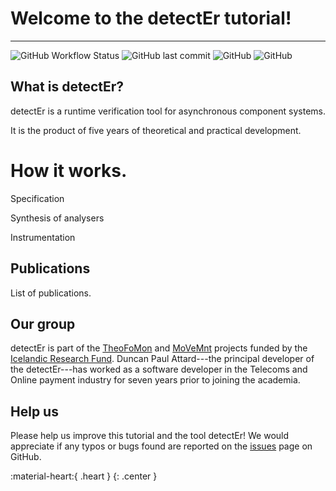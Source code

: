 # Welcome to the detectEr tutorial!
---

![GitHub Workflow Status](https://img.shields.io/github/workflow/status/duncanatt/detecter/Build?logo=GitHub&logoColor=white)
![GitHub last commit](https://img.shields.io/github/last-commit/duncanatt/detecter)
![GitHub](https://img.shields.io/badge/version-0.9-yellow)
![GitHub](https://img.shields.io/github/license/duncanatt/detecter)

<!-- ![GitHub issues](https://img.shields.io/github/issues/duncanatt/detecter) -->
<!-- ![GitHub closed issues](https://img.shields.io/github/issues-closed/duncanatt/detecter) -->

## What is detectEr?

detectEr is a runtime verification tool for asynchronous component systems.

It is the product of five years of theoretical and practical development.


<!-- We introduce DetectEr, a runtime verification tool developed over the last 5 years with the aim of monitoring concurrent systems written for the Erlang ecosystem. DetectEr supports three types of monitoring methods: inline, outline, and offline monitoring. In inline monitoring, the tool statically instruments the system under scrutiny by weaving the monitoring instructions via code injection. The ensuing runtime analysis is performed as the weaved system components execute. Outline monitoring allows DetectEr to take a dynamic approach that treats the system as a black box. It leverages the tracing infrastructure provided by the Erlang Virtual Machine to gather trace events that are analysed by independent component monitors. DetectEr also extends outline monitoring to the offline case, where events read from a trace dump are replayed to emulate the interaction between concurrent system components. In this tutorial, we discuss the inline, outline, and offline monitoring functionality of the tool, demonstrating how each can be employed to monitor systems that are subject to specific deployment and runtime constraints.  -->


# How it works.

Specification

Synthesis of analysers

Instrumentation




## Publications

List of publications.

## Our group

<!-- Our research group, ICE-TCS, resides at Reykjavík University, and consists of these members who actively contribute towards the theoretical and practical developments of detectEr:

* [Luca Aceto](http://www.ru.is/faculty/luca)
* [Antonis Achilleos](https://sites.google.com/view/antonisachilleos/home)
* [Duncan Paul Attard](http://duncanatt.github.io)
* [Adrian Francalanza](http://staff.um.edu.mt/afra1)
* [Karoliina Lehtinen](http://www.pageperso.lif.univ-mrs.fr/~karoliina.lehtinen)
* [Anna Ingólfsdóttir](http://www.ru.is/kennarar/annai) -->

detectEr is part of the [TheoFoMon](http://icetcs.ru.is/theofomon) and [MoVeMnt](https://sites.google.com/view/antonisachilleos/movemnt) projects funded by the [Icelandic Research Fund](https://en.rannis.is).
Duncan Paul Attard---the principal developer of the detectEr---has worked as a software developer in the Telecoms and Online payment industry for seven years prior to joining the academia.


## Help us

Please help us improve this tutorial and the tool detectEr!
We would appreciate if any typos or bugs found are reported on the [issues](https://github.com/duncanatt/detecter/issues) page on GitHub.

:material-heart:{ .heart }
{: .center }